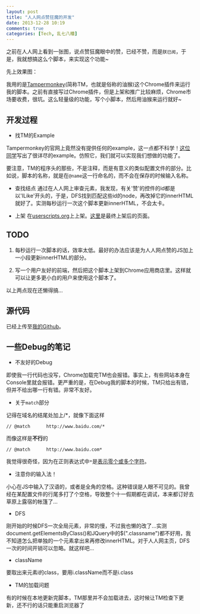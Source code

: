 ```yaml
---
layout: post
title: "人人网点赞狂魔的开发"
date: 2013-12-28 10:19
comments: true
categories: [Tech, 乱七八糟]
---
```


之前在人人网上看到一张图，说点赞狂魔眼中的赞，已经不赞，而是`朕已阅`，于是，我就想搞这么个脚本，来实现这个功能~

<!--more-->

先上效果图：



我用的是[Tampermonkey](http://tampermonkey.net/)(简称TM，也就是俗称的油猴)这个Chrome插件来运行我的脚本。之前有直接写过Chrome插件，但是上架和推广比较麻烦，Chrome市场要收费，很坑。这么轻量级的功能，写个小脚本，然后用油猴来运行就好~

## 开发过程

* 找TM的Example

Tampermonkey的官网上竟然没有提供任何的example，这一点都不科学！[这位同学](http://hibbard.eu/tampermonkey-tutorial/)写出了很详尽的example。仿照它，我们就可以实现我们想做的功能了。

要注意，TM的程序头的那些，不是注释，而是有意义的类似配置文件的部分。比如说，脚本的名称，就是在`@name`这一行命名的，而不会在保存的时候输入名称。

* 查找结点
通过在人人网上审查元素，我发现，有关'赞'的控件的id都是以'ILike'开头的，于是，DFS找到匹配这些id的node，再改掉它的innerHTML就好了。实测每秒运行一次这个脚本更新innerHTML，不会太卡。

* 上架
在[userscripts.org](http://userscripts.org)上上架。[这里](http://userscripts.org/scripts/show/186905)是最终上架后的页面。

## TODO

1. 每秒运行一次脚本的话，效率太低。最好的办法应该是为人人网点赞的JS加上一小段更新innerHTML的部分。

2. 写一个用户友好的前端，然后把这个脚本上架到Chrome应用商店里。这样就可以让更多更小白的用户来使用这个脚本了。

以上两点现在还懒得搞...

## 源代码
已经上传至[我的Github](https://github.com/guori12321/clickZan)。

## 一些Debug的笔记

* 不友好的Debug

即使我一行代码也没写，Chrome加载完TM也会报错。事实上，有些网站本身在Console里就会报错。更严重的是，在Debug我的脚本的时候，TM只给出有错，但并不给出哪一行有错。非常不友好。

* 关于`match`部分

记得在域名的结尾处加上/*，就像下面这样
```
// @match      http://www.baidu.com/*
```
而像这样是**不行**的
```
// @match      http://www.baidu.com*
```
我觉得很奇怪，因为在正则表达式中`*`是[表示零个或多个字符](http://zh.wikipedia.org/wiki/%E6%AD%A3%E5%88%99%E8%A1%A8%E8%BE%BE%E5%BC%8F)。

* 注意你的输入法！

小心在JS中输入了汉语的，或者是全角的空格。这种错误是人眼不可见的。我曾经在某配置文件的行尾多打了个空格，导致整个十一假期都在调试，本来都订好去草原上露宿的帐篷了...

* DFS

刚开始的时候DFS一次全局元素，非常的慢，不过我也懒的改了...实测document.getElementsByClass()和JQuery中的$(".classname")都不好用，我不知道怎么把单独的一个元素拿出来再修改innerHTML。对于人人网主页，DFS一次的时间开销可以忽略。就这样吧...

* className

要取出来元素i的class，要用i.className而不是i.class

* TM的加载问题

有的时候在本地更新完脚本，TM那里并不会加载进去，这时候让TM检查下更新，还不行的话只能重启浏览器了
